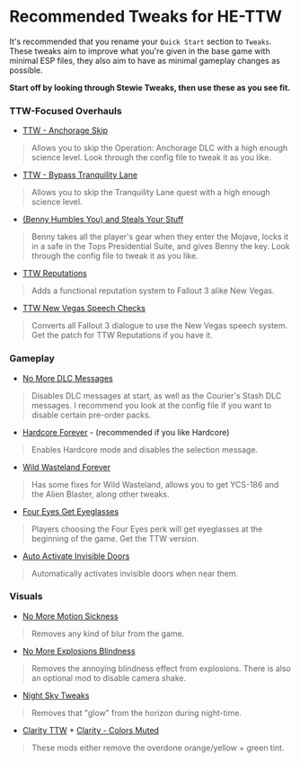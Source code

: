 # Recommended Tweaks for HE-TTW

It's recommended that you rename your `Quick Start` section to `Tweaks`. These tweaks aim to improve what you're given in the base game with minimal ESP files, they also aim to have as minimal gameplay changes as possible.

**Start off by looking through Stewie Tweaks, then use these as you see fit.**

### TTW-Focused Overhauls

- [TTW - Anchorage Skip](https://www.nexusmods.com/newvegas/mods/77871)
> Allows you to skip the Operation: Anchorage DLC with a high enough science level. Look through the config file to tweak it as you like.
- [TTW - Bypass Tranquility Lane](https://www.nexusmods.com/newvegas/mods/81182)
> Allows you to skip the Tranquility Lane quest with a high enough science level.
- [(Benny Humbles You) and Steals Your Stuff](https://www.nexusmods.com/newvegas/mods/71112)
> Benny takes all the player's gear when they enter the Mojave, locks it in a safe in the Tops Presidential Suite, and gives Benny the key. Look through the config file to tweak it as you like.
- [TTW Reputations](https://www.nexusmods.com/newvegas/mods/68604)
> Adds a functional reputation system to Fallout 3 alike New Vegas.
- [TTW New Vegas Speech Checks](https://www.nexusmods.com/newvegas/mods/68736)
> Converts all Fallout 3 dialogue to use the New Vegas speech system. Get the patch for TTW Reputations if you have it.

### Gameplay

- [No More DLC Messages](https://www.nexusmods.com/newvegas/mods/75686)
> Disables DLC messages at start, as well as the Courier's Stash DLC messages. I recommend you look at the config file if you want to disable certain pre-order packs.
- [Hardcore Forever](https://www.nexusmods.com/newvegas/mods/75682) - (recommended if you like Hardcore)
> Enables Hardcore mode and disables the selection message.
- [Wild Wasteland Forever](https://www.nexusmods.com/newvegas/mods/71609)
> Has some fixes for Wild Wasteland, allows you to get YCS-186 and the Alien Blaster, along other tweaks.
- [Four Eyes Get Eyeglasses](https://www.nexusmods.com/newvegas/mods/69565)
> Players choosing the Four Eyes perk will get eyeglasses at the beginning of the game. Get the TTW version.
- [Auto Activate Invisible Doors](https://www.nexusmods.com/newvegas/mods/80650)
> Automatically activates invisible doors when near them.

### Visuals

- [No More Motion Sickness](https://www.nexusmods.com/newvegas/mods/73613)
> Removes any kind of blur from the game.
- [No More Explosions Blindness](https://www.nexusmods.com/newvegas/mods/73572)
> Removes the annoying blindness effect from explosions. There is also an optional mod to disable camera shake.
- [Night Sky Tweaks](https://www.nexusmods.com/newvegas/mods/73529)
> Removes that "glow" from the horizon during night-time.
- [Clarity TTW](https://taleoftwowastelands.com/viewtopic.php?t=8592) + [Clarity - Colors Muted](https://www.nexusmods.com/newvegas/mods/80121)
> These mods either remove the overdone orange/yellow + green tint.